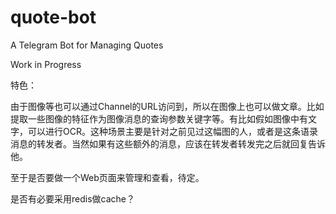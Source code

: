# quote-bot

A Telegram Bot for Managing Quotes

Work in Progress

特色：

由于图像等也可以通过Channel的URL访问到，所以在图像上也可以做文章。比如提取一些图像的特征作为图像消息的查询参数关键字等。有比如假如图像中有文字，可以进行OCR。这种场景主要是针对之前见过这幅图的人，或者是这条语录消息的转发者。当然如果有这些额外的消息，应该在转发者转发完之后就回复告诉他。

至于是否要做一个Web页面来管理和查看，待定。

是否有必要采用redis做cache？
